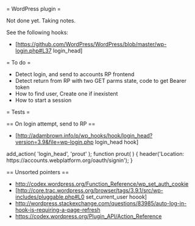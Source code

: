 = WordPress plugin =

Not done yet. Taking notes.

See the following hooks:
* [https://github.com/WordPress/WordPress/blob/master/wp-login.php#L37 login_head]

= To do =

* Detect login, and send to accounts RP frontend
* Detect return from RP with two GET parms state, code to get Bearer token
* How to find user, Create one if inexistent
* How to start a session

= Tests =

== On login attempt, send to RP ==

* [http://adambrown.info/p/wp_hooks/hook/login_head?version=3.9&file=wp-login.php login_head hook]

<syntaxhighlight>
add_action( 'login_head', 'prout' );
function prout( )
{
  header('Location: https://accounts.webplatform.org/oauth/signin');
}
</syntaxhighlight>

== Unsorted pointers ==

* http://codex.wordpress.org/Function_Reference/wp_set_auth_cookie
* [http://core.trac.wordpress.org/browser/tags/3.9.1/src/wp-includes/pluggable.php#L0  set_current_user hoook]
* http://wordpress.stackexchange.com/questions/83985/auto-log-in-hook-is-requiring-a-page-refresh
* https://codex.wordpress.org/Plugin_API/Action_Reference